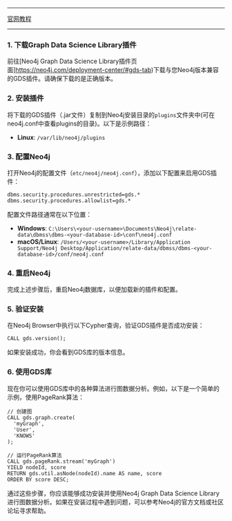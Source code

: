 ****
[官网教程](https://neo4j.com/docs/graph-data-science/current/installation/)
****
### 1. 下载Graph Data Science Library插件

前往[Neo4j Graph Data Science Library插件页面]https://neo4j.com/deployment-center/#gds-tab)下载与您Neo4j版本兼容的GDS插件。请确保下载的是正确版本。

### 2. 安装插件

将下载的GDS插件（.jar文件）复制到Neo4j安装目录的`plugins`文件夹中(可在neo4j.conf中查看plugins的目录)。以下是示例路径：

- **Linux**: `/var/lib/neo4j/plugins`

### 3. 配置Neo4j

打开Neo4j的配置文件（`etc/neo4j/neo4j.conf`），添加以下配置来启用GDS插件：

```plaintext
dbms.security.procedures.unrestricted=gds.*
dbms.security.procedures.allowlist=gds.*
```

配置文件路径通常在以下位置：

- **Windows**: `C:\Users\<your-username>\Documents\Neo4j\relate-data\dbmss\dbms-<your-database-id>\conf\neo4j.conf`
- **macOS/Linux**: `/Users/<your-username>/Library/Application Support/Neo4j Desktop/Application/relate-data/dbmss/dbms-<your-database-id>/conf/neo4j.conf`

### 4. 重启Neo4j

完成上述步骤后，重启Neo4j数据库，以便加载新的插件和配置。

### 5. 验证安装

在Neo4j Browser中执行以下Cypher查询，验证GDS插件是否成功安装：

```cypher
CALL gds.version();
```

如果安装成功，你会看到GDS库的版本信息。

### 6. 使用GDS库

现在你可以使用GDS库中的各种算法进行图数据分析。例如，以下是一个简单的示例，使用PageRank算法：

```cypher
// 创建图
CALL gds.graph.create(
  'myGraph',
  'User',
  'KNOWS'
);

// 运行PageRank算法
CALL gds.pageRank.stream('myGraph')
YIELD nodeId, score
RETURN gds.util.asNode(nodeId).name AS name, score
ORDER BY score DESC;
```

通过这些步骤，你应该能够成功安装并使用Neo4j Graph Data Science Library进行图数据分析。如果在安装过程中遇到问题，可以参考Neo4j的官方文档或社区论坛寻求帮助。